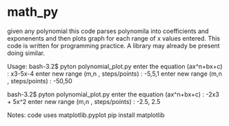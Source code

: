 # math_py
given any polynomial this code parses polynomila into coefficients and exponenents 
and then plots graph for each range of x values entered. 
This code is written for programming practice. A library may already be present doing similar.

Usage:
bash-3.2$  pyton polynomial_plot.py 
enter the equation (ax^n+bx+c) : x3-5x-4
enter new range (m,n , steps/points) : -5,5,1
enter new range (m,n , steps/points) : -50,50

bash-3.2$  pyton polynomial_plot.py 
enter the equation (ax^n+bx+c) : -2x3 + 5x^2 
enter new range (m,n , steps/points) : -2.5, 2.5

Notes: code uses matplotlib.pyplot
  pip install matplotlib


